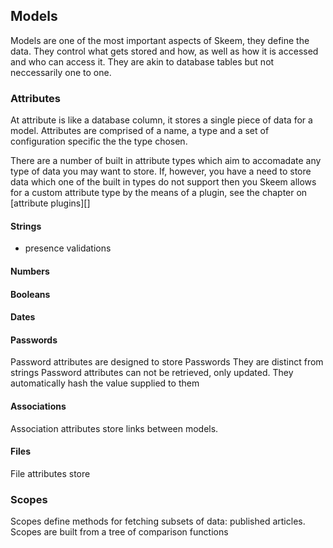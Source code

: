 ## Models

Models are one of the most important aspects of Skeem, they define the data. They control what gets stored and how, as well as how it is accessed and who can access it. They are akin to database tables but not neccessarily one to one.

### Attributes

At attribute is like a database column, it stores a single piece of data for a model. Attributes are comprised of a name, a type and a set of configuration specific the the type chosen.

There are a number of built in attribute types which aim to accomadate any type of data you may want to store. If, however, you have a need to store data which one of the built in types do not support then you Skeem allows for a custom attribute type by the means of a plugin, see the chapter on [attribute plugins][]

#### Strings

- presence validations

#### Numbers

#### Booleans

#### Dates

#### Passwords

Password attributes are designed to store Passwords
They are distinct from strings
Password attributes can not be retrieved, only updated. They automatically hash the value supplied to them

#### Associations

Association attributes store links between models.

#### Files

File attributes store

### Scopes

Scopes define methods for fetching subsets of data: published articles.
Scopes are built from a tree of comparison functions
